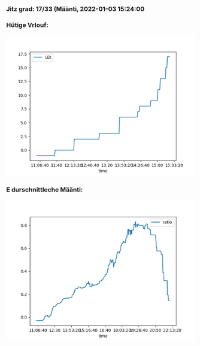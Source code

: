### Jitz grad: 17/33 (Määnti, 2022-01-03 15:24:00

### Hütige Vrlouf:
![Graph](Today.png)

### E durschnittleche Määnti:
![Graph](Määnti.png)
